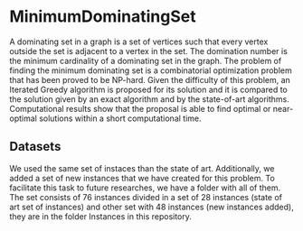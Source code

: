 # MinimumDominatingSet
A dominating set in a graph is a set of vertices such that every vertex outside the set is adjacent to a vertex in the set. The domination number is the minimum cardinality of a dominating set in the graph. The problem of finding the minimum dominating set is a combinatorial optimization problem that has been proved to be NP-hard. Given the difficulty of this problem, an Iterated Greedy algorithm is proposed for its solution and it is compared to the solution given by an exact algorithm and by the state-of-art algorithms. Computational results show that the proposal is able to find optimal or near-optimal solutions within a short computational time. 

## Datasets
We used the same set of instaces than the state of art. Additionally, we added a set of new instances that we have created for this problem. To facilitate this task to future researches, we have a folder with all of them. The set consists of 76 instances divided in a set of 28 instances (state of art set of instances) and other set with 48 instances (new instances added), they are in the folder Instances in this repository.
